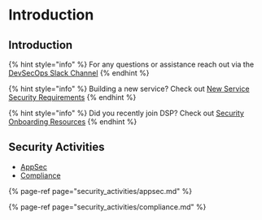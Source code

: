# Introduction

## Introduction

{% hint style="info" %}
For any questions or assistance reach out via the [DevSecOps Slack Channel](https://broadinstitute.slack.com/messages/CABML2U9G)
{% endhint %}

{% hint style="info" %}
Building a new service? Check out [New Service Security Requirements](https://sdarq.dsp-techops.broadinstitute.org)
{% endhint %}

{% hint style="info" %}
Did you recently join DSP? Check out [Security Onboarding Resources](https://security-kb.dsp-techops.broadinstitute.org/security_resources/DSP_Appsec_Onboarding_Doc/overview.html#new-hire-security-checklist)
{% endhint %}

## Security Activities

* [AppSec](security_activities/appsec.md)
* [Compliance](security_activities/compliance.md)

{% page-ref page="security\_activities/appsec.md" %}

{% page-ref page="security\_activities/compliance.md" %}

